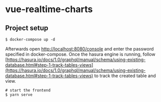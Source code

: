 # vue-realtime-charts

## Project setup
```
$ docker-compose up -d
```

Afterwards open [http://localhost:8080/console](http://localhost:8080/console) and enter the password specified in docker-compose. Once the hasura engine is running, follow [https://hasura.io/docs/1.0/graphql/manual/schema/using-existing-database.html#step-1-track-tables-views](https://hasura.io/docs/1.0/graphql/manual/schema/using-existing-database.html#step-1-track-tables-views) to track the created table and view.

```
# start the frontend
$ yarn serve
```

